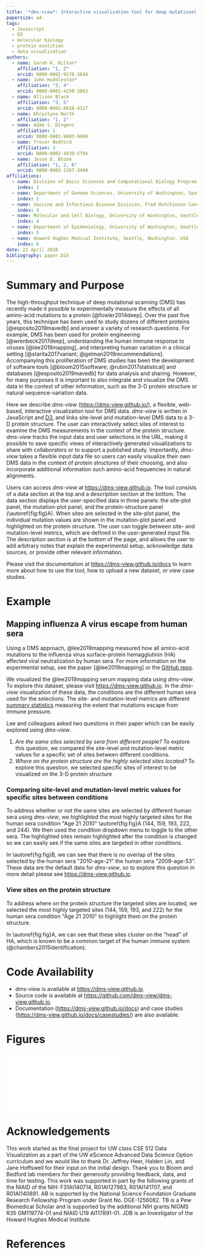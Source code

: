 ```yaml
---
title: '*dms-view*: Interactive visualization tool for deep mutational scanning data'
papersize: a4
tags:
  - Javascript
  - D3
  - molecular biology
  - protein evolution
  - data visualization
authors:
  - name: Sarah K. Hilton*
    affiliation: "1, 2"
    orcid: 0000-0001-9278-3644
  - name: John Huddleston*
    affiliation: "3, 4"
    orcid: 0000-0002-4250-2063
  - name: Allison Black
    affiliation: "3, 5"
    orcid: 0000-0002-6618-4127
  - name: Khrystyna North
    affiliation: "1, 2"
  - name: Adam S. Dingens
    affiliation: 1
    orcid: 0000-0001-9603-9409
  - name: Trevor Bedford
    affiliation: 3
    orcid: 0000-0002-4039-5794
  - name: Jesse D. Bloom
    affiliation: "1, 2, 6"
    orcid: 0000-0003-1267-3408
affiliations:
  - name: Division of Basic Sciences and Computational Biology Program, Fred Hutchinson Cancer Research Center, Seattle, WA, USA
    index: 1
  - name: Department of Genome Sciences, University of Washington, Seattle, WA, United States of America
    index: 2
  - name: Vaccine and Infectious Disease Division, Fred Hutchinson Cancer Research Center, Seattle, WA, USA
    index: 3
  - name: Molecular and Cell Biology, University of Washington, Seattle, WA, USA
    index: 4
  - name: Department of Epidemiology, University of Washington, Seattle, Washington, United States
    index: 5
  - name: Howard Hughes Medical Institute, Seattle, Washington, USA
    index: 6
date: 22 April 2020
bibliography: paper.bib
---
```


# Summary and Purpose

The high-throughput technique of deep mutational scanning (DMS) has recently made it possible to experimentally measure the effects of all amino-acid mutations to a protein [@fowler2014deep].
Over the past five years, this technique has been used to study dozens of different proteins [@esposito2019mavedb] and answer a variety of research questions.
For example, DMS has been used for protein engineering [@wrenbeck2017deep], understanding the human immune response to viruses [@lee2019mapping], and interpreting human variation in a clinical setting [@starita2017variant; @gelman2019recommendations].
Accompanying this proliferation of DMS studies has been the development of software tools [@bloom2015software; @rubin2017statistical] and databases [@esposito2019mavedb] for data analysis and sharing.
However, for many purposes it is important to also integrate and visualize the DMS data in the context of other information, such as the 3-D protein structure or natural sequence-variation data.

Here we describe *dms-view* (https://dms-view.github.io/), a flexible, web-based, interactive visualization tool for DMS data.
*dms-view* is written in JavaScript and [D3](https://d3js.org), and links site-level and mutation-level DMS data to a 3-D protein structure.
The user can interactively select sites of interest to examine the DMS measurements in the context of the protein structure.
*dms-view* tracks the input data and user selections in the URL, making it possible to save specific views of interactively generated visualizations to share with collaborators or to support a published study.
Importantly, *dms-view* takes a flexible input data file so users can easily visualize their own DMS data in the context of protein structures of their choosing, and also incorporate additional information such amino-acid frequencies in natural alignments.

Users can access *dms-view* at https://dms-view.github.io.
The tool consists of a data section at the top and a description section at the bottom.
The data section displays the user-specified data in three panels: the site-plot panel, the mutation-plot panel, and the protein-structure panel (\autoref{fig:fig}A).
When sites are selected in the site-plot panel, the individual mutation values are shown in the mutation-plot panel and highlighted on the protein structure.
The user can toggle between site- and mutation-level metrics, which are defined in the user-generated input file.
The description section is at the bottom of the page, and allows the user to add arbitrary notes that explain the experimental setup, acknowledge data sources, or provide other relevant information.

Please visit the documentation at https://dms-view.github.io/docs to learn more about how to use the tool, how to upload a new dataset, or view case studies.

# Example

## Mapping influenza A virus escape from human sera

Using a DMS approach, @lee2019mapping measured how all amino-acid mutations to the influenza virus surface-protein hemagglutinin (HA) affected viral neutralization by human sera.
For more information on the experimental setup, see the paper [@lee2019mapping] or the [GitHub repo](https://github.com/jbloomlab/map_flu_serum_Perth2009_H3_HA).

We visualized the @lee2019mapping serum mapping data using *dms-view*.
To explore this dataset, please visit https://dms-view.github.io.
In the *dms-view* visualization of these data, the conditions are the different human sera used for the selections.
The site- and mutation-level metrics are different [summary statistics](https://jbloomlab.github.io/dms_tools2/diffsel.html) measuring the extent that mutations escape from immune pressure.

Lee and colleagues asked two questions in their paper which can be easily explored using *dms-view*.

  1. *Are the same sites selected by sera from different people?* To explore this question, we compared the site-level and mutation-level metric values for a specific set of sites between different conditions.
  2. *Where on the protein structure are the highly selected sites located?* To explore this question, we selected specific sites of interest to be visualized on the 3-D protein structure

### Comparing site-level and mutation-level metric values for specific sites between conditions

To address whether or not the same sites are selected by different human sera using *dms-view*, we highlighted the most highly targeted sites for the human sera condition "Age 21 2010" \autoref{fig:fig}A (144, 159, 193, 222, and 244).
We then used the condition dropdown menu to toggle to the other sera.
The highlighted sites remain highlighted after the condition is changed so we can easily see if the same sites are targeted in other conditions.

In \autoref{fig:fig}B, we can see that there is no overlap of the sites selected by the human sera "2010-age-21" the human sera "2009-age-53".
These data are the default data for *dms-view*, so to explore this question in more detail please see https://dms-view.github.io.

### View sites on the protein structure

To address where on the protein structure the targeted sites are located, we selected the most highly targeted sites (144, 159, 193, and 222) for the human sera condition "Age 21 2010" to highlight them on the protein structure.

In \autoref{fig:fig}A, we can see that these sites cluster on the "head" of HA, which is known to be a common target of the human immune system (@chambers2015identification).

# Code Availability

- dms-view is available at https://dms-view.github.io.
- Source code is available at https://github.com/dms-view/dms-view.github.io.
- Documentation (https://dms-view.github.io/docs) and case studies (https://dms-view.github.io/docs/casestudies/) are also available.

# Figures

![Using *dms-view* to analyze DMS data. For further exploration, please visit https://dms-view.github.io. **(A)** The *dms-view* data section has three panels: the site plot, the mutation plot, and the protein structure plot. The interactive features for selecting sites and navigating are in the site plot panel. Here we show the five sites most highly targeted by human serum "2010-Age-21" from the study by @lee2019mapping. All five sites fall in the ``globular head" of influenza virus HA. **(B)** The same five sites as in panel **A** but now plotted with the data from a different human serum, "2009-age-53". Using *dms-view* to compare, we see that different sites on HA are targeted by different sera. \label{fig:fig}](fig.pdf)

# Acknowledgements

This work started as the final project for UW class CSE 512 Data Visualization as a part of the UW eScience Advanced Data Science Option curriculum and we would like to thank Dr. Jeffrey Heer, Halden Lin, and Jane Hoffswell for their input on the initial design.
Thank you to Bloom and Bedford lab members for their generosity providing feedback, data, and time for testing.
This work was supported in part by the following grants of the NIAID of the NIH: F31AI140714, R01AI127983, R01AI141707, and R01AI140891.
AB is supported by the National Science Foundation Graduate Research Fellowship Program under Grant No. DGE-1256082.
TB is a Pew Biomedical Scholar and is supported by the additional NIH grants NIGMS R35 GM119774-01 and NIAID U19 AI117891-01.
JDB is an Investigator of the Howard Hughes Medical Institute.

# References
